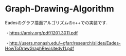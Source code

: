 # Graph-Drawing-Algorithm

Eadesのグラフ描画アルゴリズムのc++での実装です.

・https://arxiv.org/pdf/1201.3011.pdf

・http://users.monash.edu/~gfarr/research/slides/Eades-HowToDrawGraphRevisitedv11.pdf
